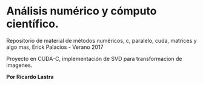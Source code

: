 # Análisis numérico y cómputo científico.

Repositorio de material de métodos numéricos, c, paralelo, cuda, matrices y algo mas, Erick Palacios - Verano 2017

Proyecto en CUDA-C, implementación de SVD para transformacion de imagenes.

__Por Ricardo Lastra__

